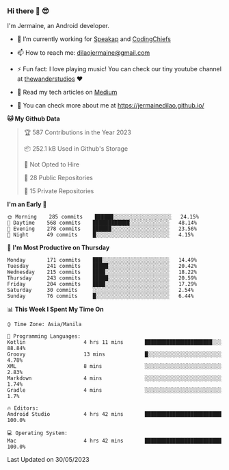 ### Hi there 👋 😎
I'm Jermaine, an Android developer.

- 🔭 I’m currently working for [Speakap](https://www.speakap.com/) and [CodingChiefs](https://codingchiefs.com/en/)

- 📫 How to reach me: dilaojermaine@gmail.com

- ⚡ Fun fact: I love playing music! You can check our tiny youtube channel at [thewanderstudios](https://www.youtube.com/thewanderstudios) ♥️

- 📖 Read my tech articles on [Medium](https://jermainedilao.medium.com/)

- 👀 You can check more about me at https://jermainedilao.github.io/

<!--
**jermainedilao/jermainedilao** is a ✨ _special_ ✨ repository because its `README.md` (this file) appears on your GitHub profile.

Here are some ideas to get you started:

- 🔭 I’m currently working on ...
- 🌱 I’m currently learning ...
- 👯 I’m looking to collaborate on ...
- 🤔 I’m looking for help with ...
- 💬 Ask me about ...
- 📫 How to reach me: ...
- 😄 Pronouns: ...
- ⚡ Fun fact: ...
-->

<!--START_SECTION:waka-->
**🐱 My Github Data** 

> 🏆 587 Contributions in the Year 2023
 > 
> 📦 252.1 kB Used in Github's Storage 
 > 
> 🚫 Not Opted to Hire
 > 
> 📜 28 Public Repositories 
 > 
> 🔑 15 Private Repositories  
 > 
**I'm an Early 🐤** 

```text
🌞 Morning    285 commits    ██████░░░░░░░░░░░░░░░░░░░   24.15% 
🌆 Daytime    568 commits    ████████████░░░░░░░░░░░░░   48.14% 
🌃 Evening    278 commits    ██████░░░░░░░░░░░░░░░░░░░   23.56% 
🌙 Night      49 commits     █░░░░░░░░░░░░░░░░░░░░░░░░   4.15%

```
📅 **I'm Most Productive on Thursday** 

```text
Monday       171 commits    ███░░░░░░░░░░░░░░░░░░░░░░   14.49% 
Tuesday      241 commits    █████░░░░░░░░░░░░░░░░░░░░   20.42% 
Wednesday    215 commits    ████░░░░░░░░░░░░░░░░░░░░░   18.22% 
Thursday     243 commits    █████░░░░░░░░░░░░░░░░░░░░   20.59% 
Friday       204 commits    ████░░░░░░░░░░░░░░░░░░░░░   17.29% 
Saturday     30 commits     ░░░░░░░░░░░░░░░░░░░░░░░░░   2.54% 
Sunday       76 commits     █░░░░░░░░░░░░░░░░░░░░░░░░   6.44%

```


📊 **This Week I Spent My Time On** 

```text
⌚︎ Time Zone: Asia/Manila

💬 Programming Languages: 
Kotlin                   4 hrs 11 mins       ██████████████████████░░░   88.84% 
Groovy                   13 mins             █░░░░░░░░░░░░░░░░░░░░░░░░   4.78% 
XML                      8 mins              ░░░░░░░░░░░░░░░░░░░░░░░░░   2.83% 
Markdown                 4 mins              ░░░░░░░░░░░░░░░░░░░░░░░░░   1.74% 
Gradle                   4 mins              ░░░░░░░░░░░░░░░░░░░░░░░░░   1.7%

🔥 Editors: 
Android Studio           4 hrs 42 mins       █████████████████████████   100.0%

💻 Operating System: 
Mac                      4 hrs 42 mins       █████████████████████████   100.0%

```


 Last Updated on 30/05/2023
<!--END_SECTION:waka-->
